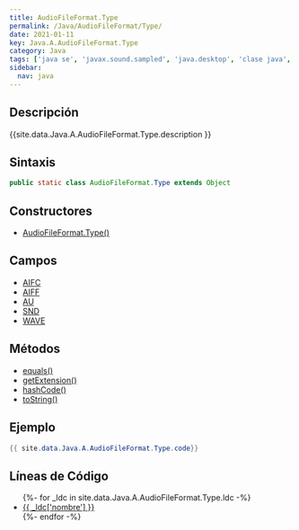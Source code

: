 ```yaml
---
title: AudioFileFormat.Type
permalink: /Java/AudioFileFormat/Type/
date: 2021-01-11
key: Java.A.AudioFileFormat.Type
category: Java
tags: ['java se', 'javax.sound.sampled', 'java.desktop', 'clase java', 'Java 1.0']
sidebar: 
  nav: java
---
```


## Descripción
{{site.data.Java.A.AudioFileFormat.Type.description }}

## Sintaxis
~~~java
public static class AudioFileFormat.Type extends Object
~~~

## Constructores
* [AudioFileFormat.Type()](/Java/AudioFileFormat/Type/AudioFileFormat/Type/)

## Campos
* [AIFC](/Java/AudioFileFormat/Type/AIFC)
* [AIFF](/Java/AudioFileFormat/Type/AIFF)
* [AU](/Java/AudioFileFormat/Type/AU)
* [SND](/Java/AudioFileFormat/Type/SND)
* [WAVE](/Java/AudioFileFormat/Type/WAVE)

## Métodos
* [equals()](/Java/AudioFileFormat/Type/equals)
* [getExtension()](/Java/AudioFileFormat/Type/getExtension)
* [hashCode()](/Java/AudioFileFormat/Type/hashCode)
* [toString()](/Java/AudioFileFormat/Type/toString)

## Ejemplo
~~~java
{{ site.data.Java.A.AudioFileFormat.Type.code}}
~~~

## Líneas de Código
<ul>
{%- for _ldc in site.data.Java.A.AudioFileFormat.Type.ldc -%}
   <li>
       <a href="{{_ldc['url'] }}">{{ _ldc['nombre'] }}</a>
   </li>
{%- endfor -%}
</ul>
